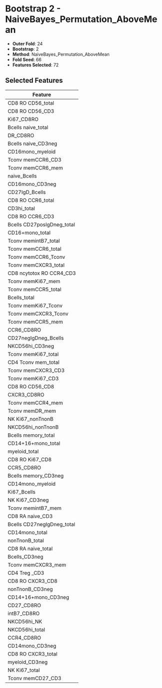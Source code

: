 # Bootstrap 2 - NaiveBayes_Permutation_AboveMean

- **Outer Fold**: 24
- **Bootstrap**: 2
- **Method**: NaiveBayes_Permutation_AboveMean
- **Fold Seed**: 66
- **Features Selected**: 72

## Selected Features

| Feature |
|---------|
| CD8 RO CD56_total |
| CD8 RO CD56_CD3 |
| Ki67_CD8RO |
| Bcells naive_total |
| DR_CD8RO |
| Bcells naive_CD3neg |
| CD16mono_myeloid |
| Tconv memCCR6_CD3 |
| Tconv memCCR6_mem |
| naive_Bcells |
| CD16mono_CD3neg |
| CD27IgD_Bcells |
| CD8 RO CCR6_total |
| CD3hi_total |
| CD8 RO CCR6_CD3 |
| Bcells CD27posIgDneg_total |
| CD16+mono_total |
| Tconv memintB7_total |
| Tconv memCCR6_total |
| Tconv memCCR6_Tconv |
| Tconv memCXCR3_total |
| CD8 ncytotox RO CCR4_CD3 |
| Tconv memKi67_mem |
| Tconv memCCR5_total |
| Bcells_total |
| Tconv memKi67_Tconv |
| Tconv memCXCR3_Tconv |
| Tconv memCCR5_mem |
| CCR6_CD8RO |
| CD27negIgDneg_Bcells |
| NKCD56hi_CD3neg |
| Tconv memKi67_total |
| CD4 Tconv mem_total |
| Tconv memCXCR3_CD3 |
| Tconv memKi67_CD3 |
| CD8 RO CD56_CD8 |
| CXCR3_CD8RO |
| Tconv memCCR4_mem |
| Tconv memDR_mem |
| NK Ki67_nonTnonB |
| NKCD56hi_nonTnonB |
| Bcells memory_total |
| CD14+16+mono_total |
| myeloid_total |
| CD8 RO Ki67_CD8 |
| CCR5_CD8RO |
| Bcells memory_CD3neg |
| CD14mono_myeloid |
| Ki67_Bcells |
| NK Ki67_CD3neg |
| Tconv memintB7_mem |
| CD8 RA naive_CD3 |
| Bcells CD27negIgDneg_total |
| CD14mono_total |
| nonTnonB_total |
| CD8 RA naive_total |
| Bcells_CD3neg |
| Tconv memCXCR3_mem |
| CD4 Treg _CD3 |
| CD8 RO CXCR3_CD8 |
| nonTnonB_CD3neg |
| CD14+16+mono_CD3neg |
| CD27_CD8RO |
| intB7_CD8RO |
| NKCD56hi_NK |
| NKCD56hi_total |
| CCR4_CD8RO |
| CD14mono_CD3neg |
| CD8 RO CXCR3_total |
| myeloid_CD3neg |
| NK Ki67_total |
| Tconv memCD27_CD3 |
